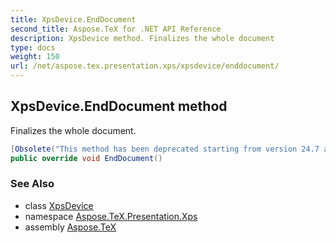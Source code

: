 ```yaml
---
title: XpsDevice.EndDocument
second_title: Aspose.TeX for .NET API Reference
description: XpsDevice method. Finalizes the whole document
type: docs
weight: 150
url: /net/aspose.tex.presentation.xps/xpsdevice/enddocument/
---
```

## XpsDevice.EndDocument method

Finalizes the whole document.

```csharp
[Obsolete("This method has been deprecated starting from version 24.7 and will be hidden in version 24.10.")]
public override void EndDocument()
```

### See Also

* class [XpsDevice](../)
* namespace [Aspose.TeX.Presentation.Xps](../../xpsdevice/)
* assembly [Aspose.TeX](../../../)


